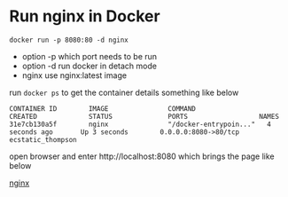 # Run nginx in Docker
~~~ 
docker run -p 8080:80 -d nginx
~~~
- option -p which port needs to be run
- option -d run docker in detach mode
- nginx use nginx:latest image

run `docker ps` to get the container details something like below
~~~
CONTAINER ID        IMAGE               COMMAND                  CREATED             STATUS              PORTS                  NAMES
31e7cb130a5f        nginx               "/docker-entrypoin..."   4 seconds ago       Up 3 seconds        0.0.0.0:8080->80/tcp   ecstatic_thompson
~~~

open browser and enter http://localhost:8080 which brings the page like below

[nginx](/doc/docker_nginx.png)
